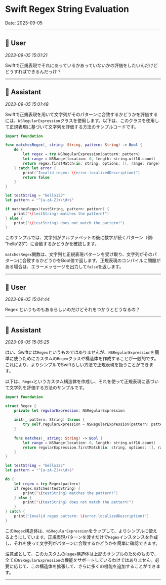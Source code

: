 # Swift Regex String Evaluation

Date: 2023-09-05

---

## 👤 User
*2023-09-05 15:01:21*

Swiftで正規表現でそれにあっているかあっていないかの評価をしたいんだけどどうすればできるんだっけ？

---

## 🤖 Assistant
*2023-09-05 15:01:48*

Swiftで正規表現を用いて文字列がそのパターンに合致するかどうかを評価するには、`NSRegularExpression`クラスを使用します。以下は、このクラスを使用して正規表現に基づいて文字列を評価する方法のサンプルコードです。

```swift
import Foundation

func matchesRegex(_ string: String, pattern: String) -> Bool {
    do {
        let regex = try NSRegularExpression(pattern: pattern)
        let range = NSRange(location: 0, length: string.utf16.count)
        return regex.firstMatch(in: string, options: [], range: range) != nil
    } catch let error {
        print("Invalid regex: \(error.localizedDescription)")
        return false
    }
}

let testString = "hello123"
let pattern = "^[a-zA-Z]+\\d+$"

if matchesRegex(testString, pattern: pattern) {
    print("\(testString) matches the pattern!")
} else {
    print("\(testString) does not match the pattern!")
}
```

このサンプルでは、文字列がアルファベットの後に数字が続くパターン（例: "hello123"）に合致するかどうかを確認します。

`matchesRegex`関数は、文字列と正規表現パターンを受け取り、文字列がそのパターンに合致するかどうかをBool値で返します。正規表現のコンパイルに問題がある場合は、エラーメッセージを出力して`false`を返します。

---

## 👤 User
*2023-09-05 15:04:44*

Regex というものもあるらしいのだけどそれをつかうとどうなるの？

---

## 🤖 Assistant
*2023-09-05 15:05:25*

はい、Swiftには`Regex`というものではありませんが、`NSRegularExpression`を簡単に使うためにカスタムの`Regex`クラスや構造体を作成することが一般的です。これにより、よりシンプルでSwiftらしい方法で正規表現を扱うことができます。

以下は、`Regex`というカスタム構造体を作成し、それを使って正規表現に基づいて文字列を評価する方法のサンプルです。

```swift
import Foundation

struct Regex {
    private let regularExpression: NSRegularExpression
    
    init(_ pattern: String) throws {
        try self.regularExpression = NSRegularExpression(pattern: pattern)
    }
    
    func matches(_ string: String) -> Bool {
        let range = NSRange(location: 0, length: string.utf16.count)
        return regularExpression.firstMatch(in: string, options: [], range: range) != nil
    }
}

let testString = "hello123"
let pattern = "^[a-zA-Z]+\\d+$"

do {
    let regex = try Regex(pattern)
    if regex.matches(testString) {
        print("\(testString) matches the pattern!")
    } else {
        print("\(testString) does not match the pattern!")
    }
} catch {
    print("Invalid regex pattern: \(error.localizedDescription)")
}
```

この`Regex`構造体は、`NSRegularExpression`をラップして、よりシンプルに使えるようにしています。正規表現パターンを渡すだけで`Regex`インスタンスを作成し、それを使って文字列がパターンに合致するかどうかを簡単に確認できます。

注意点として、このカスタムの`Regex`構造体は上記のサンプルのためのもので、全ての`NSRegularExpression`の機能をサポートしているわけではありません。必要に応じて、この構造体を拡張して、さらに多くの機能を追加することができます。

---
